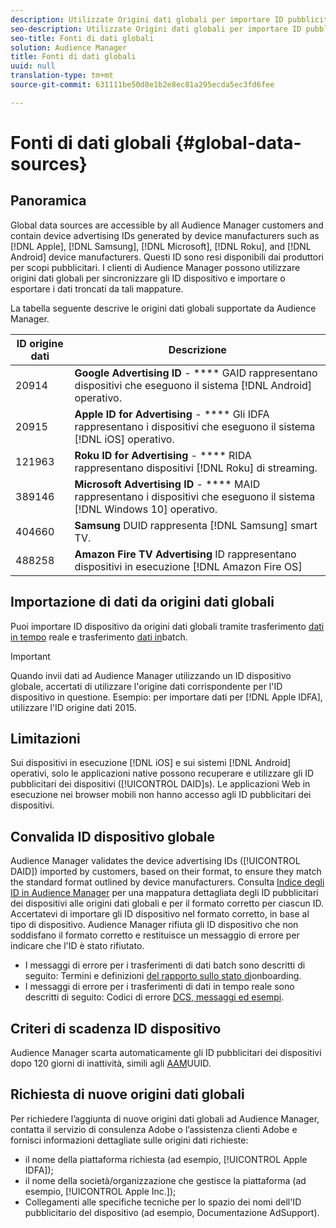 ```yaml
---
description: Utilizzate Origini dati globali per importare ID pubblicitari per dispositivi.
seo-description: Utilizzate Origini dati globali per importare ID pubblicitari per dispositivi.
seo-title: Fonti di dati globali
solution: Audience Manager
title: Fonti di dati globali
uuid: null
translation-type: tm+mt
source-git-commit: 631111be50d8e1b2e8ec81a295ecda5ec3fd6fee

---
```



# Fonti di dati globali {#global-data-sources}

## Panoramica

Global data sources are accessible by all Audience Manager customers and contain device advertising IDs generated by device manufacturers such as [!DNL Apple], [!DNL Samsung], [!DNL Microsoft], [!DNL Roku], and [!DNL Android] device manufacturers. Questi ID sono resi disponibili dai produttori per scopi pubblicitari. I clienti di Audience Manager possono utilizzare origini dati globali per sincronizzare gli ID dispositivo e importare o esportare i dati troncati da tali mappature.

La tabella seguente descrive le origini dati globali supportate da Audience Manager.

| ID origine dati | Descrizione |
|---|---|
| 20914 | **Google Advertising ID** - **** GAID rappresentano dispositivi che eseguono il sistema [!DNL Android] operativo. |
| 20915 | **Apple ID for Advertising** - **** Gli IDFA rappresentano i dispositivi che eseguono il sistema [!DNL iOS] operativo. |
| 121963 | **Roku ID for Advertising** - **** RIDA rappresentano dispositivi [!DNL Roku] di streaming. |
| 389146 | **Microsoft Advertising ID** - **** MAID rappresentano i dispositivi che eseguono il sistema [!DNL Windows 10] operativo. |
| 404660 | **Samsung** DUID rappresenta [!DNL Samsung] smart TV. |
| 488258 | **Amazon Fire TV Advertising** ID rappresentano dispositivi in esecuzione [!DNL Amazon Fire OS] |

## Importazione di dati da origini dati globali

Puoi importare ID dispositivo da origini dati globali tramite trasferimento [dati in tempo](../integration/sending-audience-data/real-time-data-integration/real-time-data-transfer.md) reale e trasferimento [dati in](../integration/sending-audience-data/batch-data-transfer-explained/batch-data-transfer-explained.md)batch.

>[!IMPORTANT]
>
>Quando invii dati ad Audience Manager utilizzando un ID dispositivo globale, accertati di utilizzare l'origine dati corrispondente per l'ID dispositivo in questione. Esempio: per importare dati per [!DNL Apple IDFA], utilizzare l'ID origine dati 2015.

## Limitazioni

Sui dispositivi in esecuzione [!DNL iOS] e sui sistemi [!DNL Android] operativi, solo le applicazioni native possono recuperare e utilizzare gli ID pubblicitari dei dispositivi ([!UICONTROL DAID]s). Le applicazioni Web in esecuzione nei browser mobili non hanno accesso agli ID pubblicitari dei dispositivi.

## Convalida ID dispositivo globale

Audience Manager validates the device advertising IDs ([!UICONTROL DAID]) imported by customers, based on their format, to ensure they match the standard format outlined by device manufacturers. Consulta [Indice degli ID in Audience Manager](../reference/ids-in-aam.md) per una mappatura dettagliata degli ID pubblicitari dei dispositivi alle origini dati globali e per il formato corretto per ciascun ID. Accertatevi di importare gli ID dispositivo nel formato corretto, in base al tipo di dispositivo. Audience Manager rifiuta gli ID dispositivo che non soddisfano il formato corretto e restituisce un messaggio di errore per indicare che l'ID è stato rifiutato.

* I messaggi di errore per i trasferimenti di dati batch sono descritti di seguito: Termini e definizioni [del rapporto sullo stato di](../reporting/onboarding-status-report.md#report-terms-conditions)onboarding.
* I messaggi di errore per i trasferimenti di dati in tempo reale sono descritti di seguito: Codici di errore [DCS, messaggi ed esempi](../api/dcs-intro/dcs-api-reference/dcs-error-codes.md).

## Criteri di scadenza ID dispositivo

Audience Manager scarta automaticamente gli ID pubblicitari dei dispositivi dopo 120 giorni di inattività, simili agli [AAM](../faq/faq-privacy.md)UUID.

## Richiesta di nuove origini dati globali

Per richiedere l’aggiunta di nuove origini dati globali ad Audience Manager, contatta il servizio di consulenza Adobe o l’assistenza clienti Adobe e fornisci informazioni dettagliate sulle origini dati richieste:

* il nome della piattaforma richiesta (ad esempio, [!UICONTROL Apple IDFA]);
* il nome della società/organizzazione che gestisce la piattaforma (ad esempio, [!UICONTROL Apple Inc.]);
* Collegamenti alle specifiche tecniche per lo spazio dei nomi dell'ID pubblicitario del dispositivo (ad esempio, Documentazione [](https://developer.apple.com/documentation/adsupport)AdSupport).